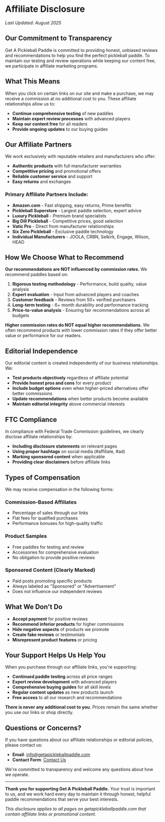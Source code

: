 # Affiliate Disclosure

*Last Updated: August 2025*

## Our Commitment to Transparency

Get A Pickleball Paddle is committed to providing honest, unbiased reviews and recommendations to help you find the perfect pickleball paddle. To maintain our testing and review operations while keeping our content free, we participate in affiliate marketing programs.

## What This Means

When you click on certain links on our site and make a purchase, we may receive a commission at no additional cost to you. These affiliate relationships allow us to:

- **Continue comprehensive testing** of new paddles
- **Maintain expert review processes** with advanced players
- **Keep our content free** for all readers
- **Provide ongoing updates** to our buying guides

## Our Affiliate Partners

We work exclusively with reputable retailers and manufacturers who offer:
- **Authentic products** with full manufacturer warranties
- **Competitive pricing** and promotional offers
- **Reliable customer service** and support
- **Easy returns** and exchanges

### Primary Affiliate Partners Include:
- **Amazon.com** - Fast shipping, easy returns, Prime benefits
- **Pickleball Superstore** - Largest paddle selection, expert advice
- **Luxury Pickleball** - Premium brand specialists
- **Big Dill Pickleball** - Competitive prices, good selection
- **Vatic Pro** - Direct from manufacturer relationships
- **Six Zero Pickleball** - Exclusive paddle technology
- **Individual Manufacturers** - JOOLA, CRBN, Selkirk, Engage, Wilson, HEAD

## How We Choose What to Recommend

**Our recommendations are NOT influenced by commission rates.** We recommend paddles based on:

1. **Rigorous testing methodology** - Performance, build quality, value analysis
2. **Expert evaluation** - Input from advanced players and coaches
3. **Customer feedback** - Reviews from 50+ verified purchasers
4. **Long-term testing** - 6+ month durability and performance tracking
5. **Price-to-value analysis** - Ensuring fair recommendations across all budgets

**Higher commission rates do NOT equal higher recommendations.** We often recommend products with lower commission rates if they offer better value or performance for our readers.

## Editorial Independence

Our editorial content is created independently of our business relationships. We:

- **Test products objectively** regardless of affiliate potential
- **Provide honest pros and cons** for every product
- **Include budget options** even when higher-priced alternatives offer better commissions
- **Update recommendations** when better products become available
- **Maintain editorial integrity** above commercial interests

## FTC Compliance

In compliance with Federal Trade Commission guidelines, we clearly disclose affiliate relationships by:

- **Including disclosure statements** on relevant pages
- **Using proper hashtags** on social media (#affiliate, #ad)
- **Marking sponsored content** when applicable
- **Providing clear disclaimers** before affiliate links

## Types of Compensation

We may receive compensation in the following forms:

### **Commission-Based Affiliates**
- Percentage of sales through our links
- Flat fees for qualified purchases
- Performance bonuses for high-quality traffic

### **Product Samples**
- Free paddles for testing and review
- Accessories for comprehensive evaluation
- No obligation to provide positive reviews

### **Sponsored Content** (Clearly Marked)
- Paid posts promoting specific products
- Always labeled as "Sponsored" or "Advertisement"
- Does not influence our independent reviews

## What We Don't Do

- **Accept payment** for positive reviews
- **Recommend inferior products** for higher commissions
- **Hide negative aspects** of products we promote
- **Create fake reviews** or testimonials
- **Misrepresent product features** or pricing

## Your Support Helps Us Help You

When you purchase through our affiliate links, you're supporting:

- **Continued paddle testing** across all price ranges
- **Expert review development** with advanced players
- **Comprehensive buying guides** for all skill levels
- **Regular content updates** as new products launch
- **Free access** to all our research and recommendations

**There is never any additional cost to you.** Prices remain the same whether you use our links or shop directly.

## Questions or Concerns?

If you have questions about our affiliate relationships or editorial policies, please contact us:

- **Email**: info@getapickleballpaddle.com
- **Contact Form**: [Contact Us](/contact)

We're committed to transparency and welcome any questions about how we operate.

---

**Thank you for supporting Get A Pickleball Paddle.** Your trust is important to us, and we work hard every day to maintain it through honest, helpful paddle recommendations that serve your best interests.

*This disclosure applies to all pages on getapickleballpaddle.com that contain affiliate links or promotional content.*